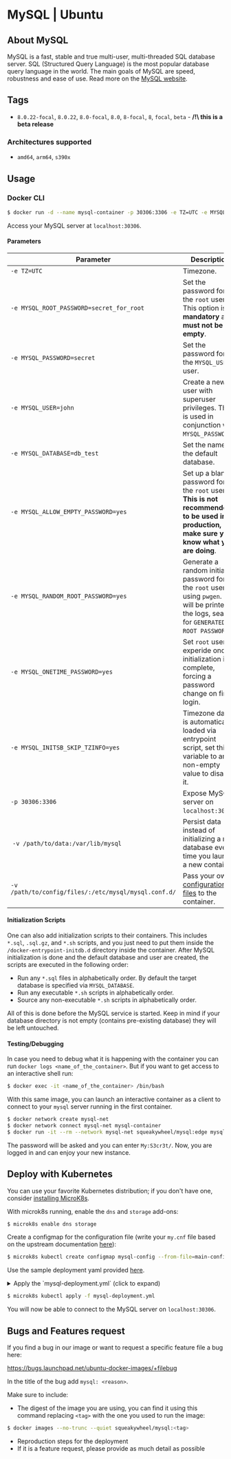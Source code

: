 # MySQL | Ubuntu

## About MySQL

MySQL is a fast, stable and true multi-user, multi-threaded SQL database
server. SQL (Structured Query Language) is the most popular database query
language in the world. The main goals of MySQL are speed, robustness and ease
of use. Read more on the [MySQL website](https://dev.mysql.com/doc/refman/8.0/en/).

## Tags

- `8.0.22-focal`, `8.0.22`, `8.0-focal`, `8.0`, `8-focal`, `8`, `focal`, `beta` - **/!\ this is a beta release**

### Architectures supported

- `amd64`, `arm64`, `s390x`

## Usage

### Docker CLI

```sh
$ docker run -d --name mysql-container -p 30306:3306 -e TZ=UTC -e MYSQL_ROOT_PASSWORD=My:S3cr3t/ squeakywheel/mysql:edge
```

Access your MySQL server at `localhost:30306`.

#### Parameters

| Parameter | Description |
|---|---|
| `-e TZ=UTC` | Timezone. |
| `-e MYSQL_ROOT_PASSWORD=secret_for_root` | Set the password for the `root` user. This option is **mandatory** and **must not be empty**. |
| `-e MYSQL_PASSWORD=secret` | Set the password for the `MYSQL_USER` user. |
| `-e MYSQL_USER=john` | Create a new user with superuser privileges. This is used in conjunction with `MYSQL_PASSWORD`. |
| `-e MYSQL_DATABASE=db_test` | Set the name of the default database. |
| `-e MYSQL_ALLOW_EMPTY_PASSWORD=yes` | Set up a blank password for the `root` user. **This is not recommended to be used in production, make sure you know what you are doing**. |
| `-e MYSQL_RANDOM_ROOT_PASSWORD=yes` | Generate a random initial password for the `root` user using `pwgen`. It will be printed in the logs, search for `GENERATED ROOT PASSWORD`. |
| `-e MYSQL_ONETIME_PASSWORD=yes` | Set `root` user as experide once initialization is complete, forcing a password change on first login. |
| `-e MYSQL_INITSB_SKIP_TZINFO=yes` | Timezone data is automatically loaded via entrypoint script, set this variable to any non-empty value to disable it. |
| `-p 30306:3306` | Expose MySQL server on `localhost:30306`. |
| `-v /path/to/data:/var/lib/mysql` | Persist data instead of initializing a new database every time you launch a new container |
| `-v /path/to/config/files/:/etc/mysql/mysql.conf.d/` | Pass your own [configuration files](https://dev.mysql.com/doc/refman/8.0/en/mysql-command-options.html) to the container. |

#### Initialization Scripts

One can also add initialization scripts to their containers. This includes `*.sql`, `.sql.gz`, and `*.sh` scripts, and you just need to put them inside the  `/docker-entrypoint-initdb.d` directory inside the container. After MySQL initialization is done and the default database and user are created, the scripts are executed in the following order:

* Run any `*.sql` files in alphabetically order. By default the target database is specified via `MYSQL_DATABASE`.
* Run any executable `*.sh` scripts in alphabetically order.
* Source any non-executable `*.sh` scripts in alphabetically order.

All of this is done before the MySQL service is started. Keep in mind if your database directory is not empty (contains pre-existing database) they will be left untouched.

#### Testing/Debugging

In case you need to debug what it is happening with the container you can run `docker logs <name_of_the_container>`. But if you want to get access to an interactive shell run:

```sh
$ docker exec -it <name_of_the_container> /bin/bash
```

With this same image, you can launch an interactive container as a client to connect to your `mysql` server running in the first container.

```sh
$ docker network create mysql-net
$ docker network connect mysql-net mysql-container
$ docker run -it --rm --network mysql-net squeakywheel/mysql:edge mysql -hmysql-container -uroot -p
```

The password will be asked and you can enter `My:S3cr3t/`. Now, you are logged in and can enjoy your new instance.

## Deploy with Kubernetes

You can use your favorite Kubernetes distribution; if you don't have one, consider [installing MicroK8s](https://microk8s.io/).

With microk8s running, enable the `dns` and `storage` add-ons:
```sh
$ microk8s enable dns storage
 ```

Create a configmap for the configuration file (write your `my.cnf` file based on the upstream documentation [here](https://dev.mysql.com/doc/refman/8.0/en/mysql-command-options.html)):

```sh
$ microk8s kubectl create configmap mysql-config --from-file=main-config=config/my-custom.cnf
```

Use the sample deployment yaml provided [here](https://git.launchpad.net/~canonical-server/ubuntu-docker-images/+git/mysql/plain/examples/mysql-deployment.yml).

<details>
  <summary>Apply the `mysql-deployment.yml` (click to expand)</summary>

```yaml
# mysql-deployment.yml
---
apiVersion: v1
kind: PersistentVolumeClaim
metadata:
  name: mysql-volume-claim
spec:
  accessModes:
    - ReadWriteOnce
  storageClassName: microk8s-hostpath
  resources:
    requests:
      storage: 500M
---
apiVersion: apps/v1
kind: Deployment
metadata:
  name: mysql-deployment
spec:
  replicas: 1
  selector:
    matchLabels:
      app: mysql
  template:
    metadata:
      labels:
        app: mysql
    spec:
      containers:
      - name: mysql
        image: squeakywheel/mysql:edge
        env:
        - name: MYSQL_RANDOM_ROOT_PASSWORD
          value: "yes"
        - name: MYSQL_PASSWORD
          value: "myS&cret"
        - name: MYSQL_USER
          value: "john"
        volumeMounts:
        - name: mysql-config-volume
          mountPath: /etc/mysql/mysql.conf.d/my-custom.cnf
          subPath: my-custom.cnf
        - name: mysql-data
          mountPath: /var/lib/mysql
        ports:
        - containerPort: 3306
          name: mysql
          protocol: TCP
      volumes:
        - name: mysql-config-volume
          configMap:
            name: mysql-config
            items:
            - key: main-config
              path: my-custom.cnf
        - name: mysql-data
          persistentVolumeClaim:
            claimName: mysql-volume-claim
---
apiVersion: v1
kind: Service
metadata:
  name: mysql-service
spec:
  type: NodePort
  selector:
    app: mysql
  ports:
  - protocol: TCP
    port: 3306
    targetPort: 3306
    nodePort: 30306
    name: mysql
```
</details>

```sh
$ microk8s kubectl apply -f mysql-deployment.yml
```

You will now be able to connect to the MySQL server on `localhost:30306`.

## Bugs and Features request

If you find a bug in our image or want to request a specific feature file a bug here:

https://bugs.launchpad.net/ubuntu-docker-images/+filebug

In the title of the bug add `mysql: <reason>`.

Make sure to include:

* The digest of the image you are using, you can find it using this command replacing `<tag>` with the one you used to run the image:
```sh
$ docker images --no-trunc --quiet squeakywheel/mysql:<tag>
```
* Reproduction steps for the deployment
* If it is a feature request, please provide as much detail as possible

